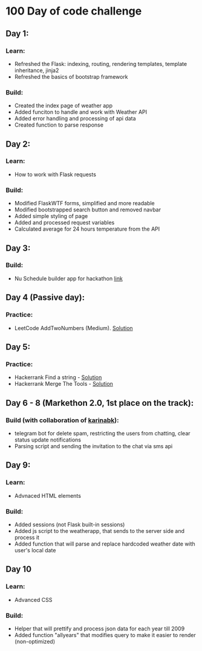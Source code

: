 # 100 Day of code challenge
## Day 1:

### Learn:
* Refreshed the Flask: indexing, routing, rendering templates, template inheritance, jinja2
* Refreshed the basics of bootstrap framework

### Build:
* Created the index page of weather app
* Added funciton to handle and work with Weather API
* Added error handling and processing of api data
* Created function to parse response 

## Day 2:
### Learn:
* How to work with Flask requests

### Build:
* Modified FlaskWTF forms, simplified and more readable
* Modified bootstrapped search button and removed navbar
* Added simple styling of page
* Added and processed request variables
* Calculated average for 24 hours temperature from the API

## Day 3:
### Build:
* Nu Schedule builder app for hackathon [link](https://github.com/zelzhan/schedule-builder)

## Day 4 (Passive day):
### Practice:
* LeetCode AddTwoNumbers (Medium). [Solution](https://github.com/zelzhan/HackerRank-challenges-and-contests/blob/master/LeetCode/AddTwoNumbers.py) 

## Day 5:
### Practice:
* Hackerrank Find a string - [Solution](https://github.com/zelzhan/HackerRank-challenges-and-contests/blob/master/Python-Hackerrank/FindAString.py)
* Hackerrank Merge The Tools - [Solution](https://github.com/zelzhan/HackerRank-challenges-and-contests/tree/master/Python-Hackerrank)

## Day 6 - 8 (Markethon 2.0, 1st place on the track):
### Build (with collaboration of [karinabk](https://github.com/karinabk)): 
* telegram bot for delete spam, restricting the users from chatting, clear status update notifications
* Parsing script and sending the invitation to the chat via sms api

## Day 9:
### Learn:
* Advnaced HTML elements

### Build:
* Added sessions (not Flask built-in sessions)
* Added js script to the weatherapp, that sends to the server side and process it
* Added function that will parse and replace hardcoded weather date with user's local date

## Day 10
### Learn:
* Advanced CSS
### Build:
* Helper that will prettify and process json data for each year till 2009
* Added function "allyears" that modifies query to make it easier to render (non-optimized)
